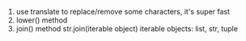 1. use translate to replace/remove some characters, it's super fast
2. lower() method
3. join() method
str.join(iterable object)
iterable objects: list, str, tuple
